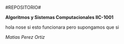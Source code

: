 #REPOSITORIO#

**Algoritmos y Sistemas Computacionales IIC-1001**

hola nose si esto funcionara pero supongamos que si


*Matias Perez Ortiz*

